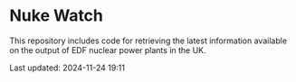 # Nuke Watch

This repository includes code for retrieving the latest information available on the output of EDF nuclear power plants in the UK.

Last updated: 2024-11-24 19:11